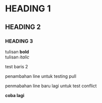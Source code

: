 # HEADING 1
## HEADING 2
### HEADING 3

tulisan **bold**\
tulisan *italic*

test
baris 2

penambahan line untuk testing pull

penmabahan line baru lagi untuk test conflict

**coba lagi**
